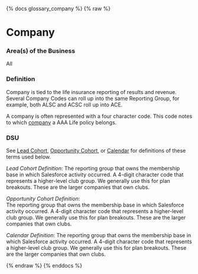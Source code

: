 {% docs glossary_company %}
{% raw %}

<a name="company"></a>
# Company

### Area(s) of the Business
All

### Definition
Company is tied to the life insurance reporting of results and revenue. Several Company Codes can 
roll up into the same Reporting Group, for example, both ALSC and ACSC roll up into ACE.

A company is often represented with a four character code. This code notes to which 
[company](#!/exposure/docs.business_glossary.glossary#company)
a AAA Life policy belongs.


### DSU
See [Lead Cohort](#!/exposure/docs.business_glossary.glossary#lead_cohort_reports),
[Opportunity Cohort](#!/exposure/docs.business_glossary.glossary#opportunity_cohort_reports),
or [Calendar](#!/exposure/docs.business_glossary.glossary#calendar_reports)
for definitions of these terms used below. 

_Lead Cohort Definition_: 
The reporting group that owns the membership base in which Salesforce 
activity occurred. A 4-digit character code that represents a higher-level club group. We 
generally use this for plan breakouts. These are the larger companies that own clubs.

_Opportunity Cohort Definition_:  
The reporting group that owns the membership base in which 
Salesforce activity occurred. A 4-digit character code that represents a higher-level club 
group. We generally use this for plan breakouts. These are the larger companies that own clubs.

_Calendar Definition_: 
The reporting group that owns the membership base in which Salesforce 
activity occurred. A 4-digit character code that represents a higher-level club group. We 
generally use this for plan breakouts. These are the larger companies that own clubs.

{% endraw %}
{% enddocs %}